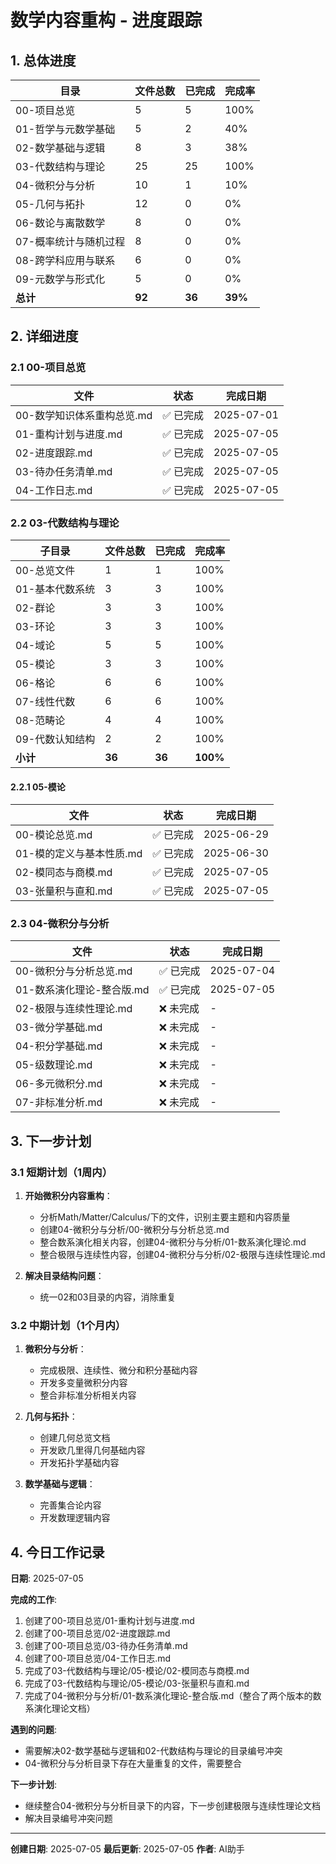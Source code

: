 # 数学内容重构 - 进度跟踪

## 1. 总体进度

| 目录                   | 文件总数 | 已完成 | 完成率 |
|----------------------|-------|-----|-----|
| 00-项目总览             | 5     | 5   | 100% |
| 01-哲学与元数学基础        | 5     | 2   | 40% |
| 02-数学基础与逻辑         | 8     | 3   | 38% |
| 03-代数结构与理论         | 25    | 25  | 100% |
| 04-微积分与分析          | 10    | 1   | 10%  |
| 05-几何与拓扑           | 12    | 0   | 0%  |
| 06-数论与离散数学         | 8     | 0   | 0%  |
| 07-概率统计与随机过程       | 8     | 0   | 0%  |
| 08-跨学科应用与联系        | 6     | 0   | 0%  |
| 09-元数学与形式化         | 5     | 0   | 0%  |
| **总计**               | **92**| **36**| **39%**|

## 2. 详细进度

### 2.1 00-项目总览

| 文件                      | 状态   | 完成日期     |
|-------------------------|------|----------|
| 00-数学知识体系重构总览.md      | ✅ 已完成 | 2025-07-01 |
| 01-重构计划与进度.md          | ✅ 已完成 | 2025-07-05 |
| 02-进度跟踪.md             | ✅ 已完成 | 2025-07-05 |
| 03-待办任务清单.md           | ✅ 已完成 | 2025-07-05 |
| 04-工作日志.md             | ✅ 已完成 | 2025-07-05 |

### 2.2 03-代数结构与理论

| 子目录               | 文件总数 | 已完成 | 完成率 |
|--------------------|-------|-----|-----|
| 00-总览文件           | 1     | 1   | 100%|
| 01-基本代数系统         | 3     | 3   | 100%|
| 02-群论             | 3     | 3   | 100%|
| 03-环论             | 3     | 3   | 100%|
| 04-域论             | 5     | 5   | 100%|
| 05-模论             | 3     | 3   | 100%|
| 06-格论             | 6     | 6   | 100%|
| 07-线性代数           | 6     | 6   | 100%|
| 08-范畴论            | 4     | 4   | 100%|
| 09-代数认知结构         | 2     | 2   | 100%|
| **小计**             | **36**| **36**| **100%**|

#### 2.2.1 05-模论

| 文件                      | 状态   | 完成日期     |
|-------------------------|------|----------|
| 00-模论总览.md             | ✅ 已完成 | 2025-06-29 |
| 01-模的定义与基本性质.md        | ✅ 已完成 | 2025-06-30 |
| 02-模同态与商模.md           | ✅ 已完成 | 2025-07-05 |
| 03-张量积与直和.md           | ✅ 已完成 | 2025-07-05 |

### 2.3 04-微积分与分析

| 文件                      | 状态   | 完成日期     |
|-------------------------|------|----------|
| 00-微积分与分析总览.md        | ✅ 已完成 | 2025-07-04 |
| 01-数系演化理论-整合版.md      | ✅ 已完成 | 2025-07-05 |
| 02-极限与连续性理论.md        | ❌ 未完成 | -        |
| 03-微分学基础.md           | ❌ 未完成 | -        |
| 04-积分学基础.md           | ❌ 未完成 | -        |
| 05-级数理论.md            | ❌ 未完成 | -        |
| 06-多元微积分.md           | ❌ 未完成 | -        |
| 07-非标准分析.md           | ❌ 未完成 | -        |

## 3. 下一步计划

### 3.1 短期计划（1周内）

1. **开始微积分内容重构**：
   - 分析Math/Matter/Calculus/下的文件，识别主要主题和内容质量
   - 创建04-微积分与分析/00-微积分与分析总览.md
   - 整合数系演化相关内容，创建04-微积分与分析/01-数系演化理论.md
   - 整合极限与连续性内容，创建04-微积分与分析/02-极限与连续性理论.md

2. **解决目录结构问题**：
   - 统一02和03目录的内容，消除重复

### 3.2 中期计划（1个月内）

1. **微积分与分析**：
   - 完成极限、连续性、微分和积分基础内容
   - 开发多变量微积分内容
   - 整合非标准分析相关内容

2. **几何与拓扑**：
   - 创建几何总览文档
   - 开发欧几里得几何基础内容
   - 开发拓扑学基础内容

3. **数学基础与逻辑**：
   - 完善集合论内容
   - 开发数理逻辑内容

## 4. 今日工作记录

**日期**: 2025-07-05

**完成的工作**:
1. 创建了00-项目总览/01-重构计划与进度.md
2. 创建了00-项目总览/02-进度跟踪.md
3. 创建了00-项目总览/03-待办任务清单.md
4. 创建了00-项目总览/04-工作日志.md
5. 完成了03-代数结构与理论/05-模论/02-模同态与商模.md
6. 完成了03-代数结构与理论/05-模论/03-张量积与直和.md
7. 完成了04-微积分与分析/01-数系演化理论-整合版.md（整合了两个版本的数系演化理论文档）

**遇到的问题**:
- 需要解决02-数学基础与逻辑和02-代数结构与理论的目录编号冲突
- 04-微积分与分析目录下存在大量重复的文件，需要整合

**下一步计划**:
- 继续整合04-微积分与分析目录下的内容，下一步创建极限与连续性理论文档
- 解决目录编号冲突问题

---

**创建日期**: 2025-07-05
**最后更新**: 2025-07-05
**作者**: AI助手
